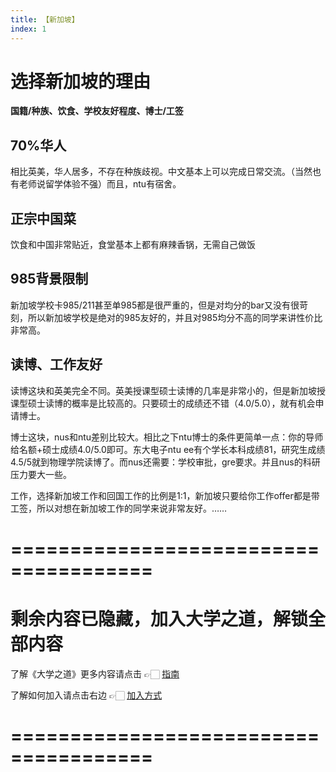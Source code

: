 ```yaml
---
title: 【新加坡】
index: 1
---
```


# 选择新加坡的理由

**国籍/种族、饮食、学校友好程度、博士/工签**

## 70%华人

相比英美，华人居多，不存在种族歧视。中文基本上可以完成日常交流。（当然也有老师说留学体验不强）而且，ntu有宿舍。

## 正宗中国菜

饮食和中国非常贴近，食堂基本上都有麻辣香锅，无需自己做饭

## 985背景限制

新加坡学校卡985/211甚至单985都是很严重的，但是对均分的bar又没有很苛刻，所以新加坡学校是绝对的985友好的，并且对985均分不高的同学来讲性价比非常高。

## 读博、工作友好

读博这块和英美完全不同。英美授课型硕士读博的几率是非常小的，但是新加坡授课型硕士读博的概率是比较高的。只要硕士的成绩还不错（4.0/5.0），就有机会申请博士。

博士这块，nus和ntu差别比较大。相比之下ntu博士的条件更简单一点：你的导师给名额+硕士成绩4.0/5.0即可。东大电子ntu ee有个学长本科成绩81，研究生成绩4.5/5就到物理学院读博了。而nus还需要：学校审批，gre要求。并且nus的科研压力要大一些。

工作，选择新加坡工作和回国工作的比例是1:1，新加坡只要给你工作offer都是带工签，所以对想在新加坡工作的同学来说非常友好。……

# ======================================

# 剩余内容已隐藏，加入大学之道，解锁全部内容

了解《大学之道》更多内容请点击 👉🏻 [指南](/pay/daxuezhidao)

了解如何加入请点击右边 👉🏻 [加入方式](/pay/jiaru)

# ======================================